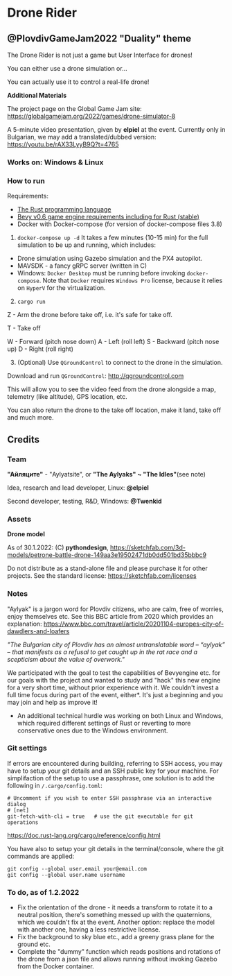 # Drone Rider
## @PlovdivGameJam2022 "Duality" theme

The Drone Rider is not just a game but User Interface for drones!

You can either use a drone simulation or...

You can actually use it to control a real-life drone!

**Additional Materials**

The project page on the Global Game Jam site: https://globalgamejam.org/2022/games/drone-simulator-8

A 5-minute video presentation, given by **elpiel** at the event. Currently only in Bulgarian, we may add a translated/dubbed version: https://youtu.be/rAX33LyyB9Q?t=4765

### Works on: Windows & Linux

### How to run

Requirements:
- [The Rust programming language](https://rust-lang.org)
- [Bevy v0.6 game engine requirements including for Rust (stable)](https://bevyengine.org/learn/book/getting-started/setup/)
- Docker with Docker-compose (for version of docker-compose files 3.8)


1. `docker-compose up -d`
It takes a few minutes (10-15 min) for the full simulation to be up and running, which includes:

- Drone simulation using Gazebo simulation and the PX4 autopilot.
- MAVSDK - a fancy gRPC server (written in C)
- Windows: `Docker Desktop` must be running before invoking `docker-compose`. Note that `Docker` requires `Windows Pro` license, because it relies on `HyperV` for the virtualization.

2. `cargo run`

Z - Arm the drone before take off, i.e. it's safe for take off.

T - Take off

W - Forward (pitch nose down)
A - Left (roll left)
S - Backward (pitch nose up)
D - Right (roll right)



3. (Optional) Use `QGroundControl` to connect to the drone in the simulation.

Download and run `QGroundControl`: http://qgroundcontrol.com

This will allow you to see the video feed from the drone alongside a map, telemetry (like altitude), GPS location, etc.

You can also return the drone to the take off location, make it land, take off and much more.

## Credits

### Team

**"Айляците"** - "Aylyatsite", or **"The Aylyaks" ~ "The Idles"**(see note)

Idea, research and lead developer, Linux: **@elpiel**

Second developer, testing, R&D, Windows: **@Twenkid**

### Assets

**Drone model**

As of 30.1.2022: (C) **pythondesign**, https://sketchfab.com/3d-models/petrone-battle-drone-149aa3e19502471db0dd501bd35bbbc9 

Do not distribute as a stand-alone file and please purchase it for other projects. See the standard license: https://sketchfab.com/licenses

### Notes

"Aylyak" is a jargon word for Plovdiv citizens, who are calm, free of worries, enjoy themselves etc.
See this BBC article from 2020 which provides an explanation:
https://www.bbc.com/travel/article/20201104-europes-city-of-dawdlers-and-loafers

_"The Bulgarian city of Plovdiv has an almost untranslatable word – “aylyak” – that manifests as a refusal to get caught up in the rat race and a scepticism about the value of overwork."_

We participated with the goal to test the capabilities of Bevyengine etc. for our goals with the project and wanted to study and "hack" this new engine for a very short time, without prior experience with it. We couldn't invest a full time focus during part of the event, either*. It's just a beginning and you may join and help as improve it!

* An additional technical hurdle was working on both Linux and Windows, which required different settings of Rust or reverting to more conservative ones due to the Windows environment.

### Git settings

If errors are encountered during building, referring to SSH access, you may have to setup your git details and an SSH public key for your machine.
For simplifaction of the setup to use a passphrase, one solution is to add the following in  ```/.cargo/config.toml```:

```
# Uncomment if you wish to enter SSH passphrase via an interactive dialog
# [net]  
git-fetch-with-cli = true   # use the git executable for git operations
```
https://doc.rust-lang.org/cargo/reference/config.html

You have also to setup your git details in the terminal/console, where the git commands are applied:

```
git config --global user.email your@email.com
git config --global user.name username
```


### To do, as of 1.2.2022

* Fix the orientation of the drone - it needs a transform to rotate it to a neutral position, there's something messed up with the quaternions, which we couldn't fix at the event. Another option: replace the model with another one, having a less restrictive license.
* Fix the background to sky blue etc., add a greeny grass plane for the ground etc.
* Complete the "dummy" function which reads positions and rotations of the drone from a json file and allows running without invoking Gazebo from the Docker container.
